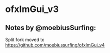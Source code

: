 ofxImGui_v3
=============================

## Notes by @moebiusSurfing:  

Split fork moved to  
https://github.com/moebiussurfing/ofxImGui_v4  
